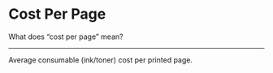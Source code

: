 # Cost Per Page

What does “cost per page” mean?

---

Average consumable (ink/toner) cost per printed page.